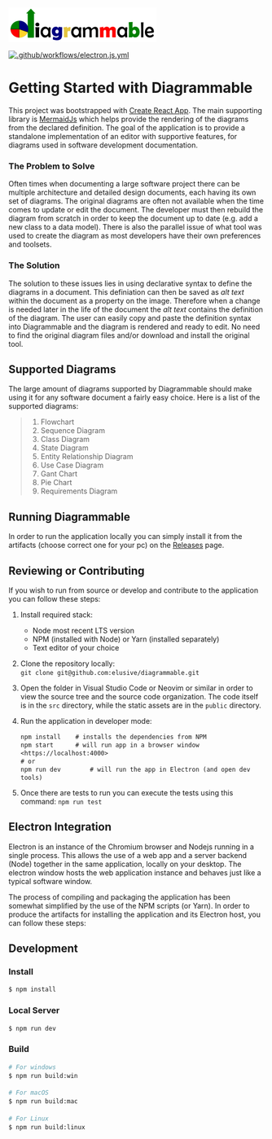 ![diagrammable logo](src/renderer/src/assets/diagrammable_title.png)

[![.github/workflows/electron.js.yml](https://github.com/elusive/diagrammable/actions/workflows/electron.js.yml/badge.svg?branch=main)](https://github.com/elusive/diagrammable/actions/workflows/electron.js.yml)

# Getting Started with Diagrammable

This project was bootstrapped with [Create React App](https://github.com/facebook/create-react-app). The main 
supporting library is [MermaidJs](https://mermaid-js.github.io/mermaid/#/) which helps provide the rendering
of the diagrams from the declared definition. The goal of the application is to provide a standalone implementation
of an editor with supportive features, for diagrams used in software development documentation. 

### The Problem to Solve
Often times when documenting a large software project there can be multiple architecture and detailed design
documents, each having its own set of diagrams. The original diagrams are often not available when the time 
comes to update or edit the document. The developer must then rebuild the diagram from scratch in order to
keep the document up to date (e.g. add a new class to a data model). There is also the parallel issue of what
tool was used to create the diagram as most developers have their own preferences and toolsets. 

### The Solution
The solution to these issues lies in using declarative syntax to define the diagrams in a document. This definiation
can then be saved as *alt text* within the document as a property on the image. Therefore when a change is needed
later in the life of the document the *alt text* contains the definition of the diagram. The user can easily copy
and paste the definition syntax into Diagrammable and the diagram is rendered and ready to edit. No need to find 
the original diagram files and/or download and install the original tool. 

## Supported Diagrams
The large amount of diagrams supported by Diagrammable should make using it for any software document a fairly easy choice. Here is a list of the supported diagrams:

> 1. Flowchart
> 2. Sequence Diagram
> 3. Class Diagram
> 4. State Diagram
> 5. Entity Relationship Diagram
> 6. Use Case Diagram
> 7. Gant Chart
> 8. Pie Chart
> 9. Requirements Diagram


## Running Diagrammable
In order to run the application locally you can simply install it from the artifacts (choose correct one for your pc) on the [Releases]() page. 


## Reviewing or Contributing
If you wish to run from source or develop and contribute to the application you can follow these steps:

1. Install required stack:
    - Node most recent LTS version
    - NPM (installed with Node) or Yarn (installed separately)
    - Text editor of your choice

2. Clone the repository locally:    
    `git clone git@github.com:elusive/diagrammable.git`

3. Open the folder in Visual Studio Code or Neovim or similar in order to view the source tree and the source code organization. The code itself is in the `src` directory, while the static assets are in the `public` directory.

4. Run the application in developer mode:
    ```
    npm install    # installs the dependencies from NPM
    npm start      # will run app in a browser window <https://localhost:4000>
    # or
    npm run dev        # will run the app in Electron (and open dev tools)
    ```

5. Once there are tests to run you can execute the tests using this command:
    `npm run test`

## Electron Integration
Electron is an instance of the Chromium browser and Nodejs running in a single process. This allows the use of a web app and a server backend (Node) together in the same application, locally on your desktop. The electron window hosts the web application instance and behaves just like a typical software window.

The process of compiling and packaging the application has been somewhat simplified by the use of the NPM scripts (or Yarn). In order to produce the artifacts for installing the application and its Electron host, you can follow these steps:


## Development

### Install

```bash
$ npm install
```

### Local Server

```bash
$ npm run dev
```

### Build

```bash
# For windows
$ npm run build:win

# For macOS
$ npm run build:mac

# For Linux
$ npm run build:linux
```
